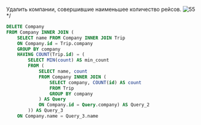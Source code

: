 Удалить компании, совершившие наименьшее количество рейсов.
![55](https://user-images.githubusercontent.com/109433447/184479525-db8d7888-0516-4828-a5ad-63c7812046d5.PNG)
*/

``` sql
DELETE Company 
FROM Company INNER JOIN (
	SELECT name FROM Company INNER JOIN Trip
	ON Company.id = Trip.company
	GROUP BY company
	HAVING COUNT(Trip.id) = (
		SELECT MIN(count) AS min_count
		FROM (
			SELECT name, count 
			FROM Company INNER JOIN (
				SELECT company, COUNT(id) AS count
				FROM Trip
				GROUP BY company
			) AS Query
			ON Company.id = Query.company) AS Query_2
		)) AS Query_3
	ON Company.name = Query_3.name	
```
